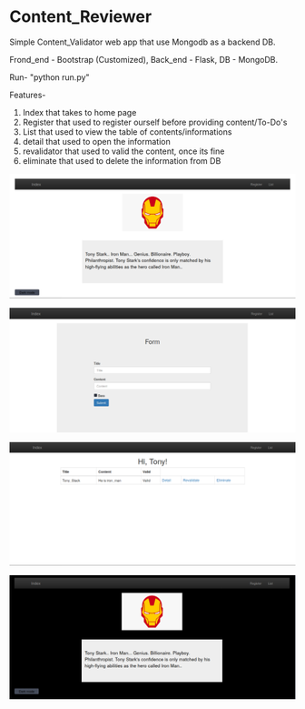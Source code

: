 # Content_Reviewer

Simple Content_Validator web app that use Mongodb as a backend DB.

Frond_end - Bootstrap (Customized),
Back_end - Flask,
DB - MongoDB.


Run-
"python run.py"


Features-
1. Index that takes to home page
2. Register that used to register ourself before providing content/To-Do's
3. List that used to view the table of contents/informations
4. detail that used to open the information
5. revalidator that used to valid the content, once its fine
6. eliminate that used to delete the information from DB


![alt text](1.png)



![alt text](2.png)



![alt text](3.png)



![alt text](4.png)





